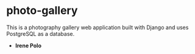 # photo-gallery

This is a photography gallery web application built with Django and uses PostgreSQL as a database.


* **Irene Polo** 



